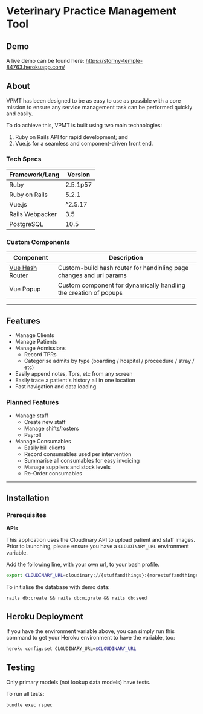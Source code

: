 # Veterinary Practice Management Tool

## Demo
A live demo can be found here: https://stormy-temple-84763.herokuapp.com/

## About
VPMT has been designed to be as easy to use as possible with a core mission to ensure any service management task can be performed quickly and easily.

To do achieve this, VPMT is built using two main technologies:
1. Ruby on Rails API for rapid development; and
2. Vue.js for a seamless and component-driven front end.

### Tech Specs
| Framework/Lang | Version |
|----------------|---------|
| Ruby           | 2.5.1p57 |
| Ruby on Rails  | 5.2.1   |
| Vue.js         | ^2.5.17 |
| Rails Webpacker | 3.5 |
| PostgreSQL | 10.5


### Custom Components
| Component | Description |
| --------- | -----------
| [Vue Hash Router](https://github.com/zailleh/vue-hash-router) | Custom-build hash router for handinling page changes and url params
| Vue Popup | Custom component for dynamically handling the creation of popups

----
## Features
* Manage Clients
* Manage Patients
* Manage Admissions
  * Record TPRs
  * Categorise admits by type (boarding / hospital / proceedure / stray / etc)
* Easily append notes, Tprs, etc from any screen
* Easily trace a patient's history all in one location
* Fast navigation and data loading.

### Planned Features
* Manage staff
  * Create new staff
  * Manage shifts/rosters
  * Payroll
* Manage Consumables
  * Easily bill clients
  * Record consumables used per intervention
  * Summarise all consumables for easy invoicing
  * Manage suppliers and stock levels
  * Re-Order consumables
---
## Installation
### Prerequisites

**APIs**

This application uses the Cloudinary API to upload patient and staff images.
Prior to launching, please ensure you have a `CLOUDINARY_URL` environment variable.

Add the following line, with your own url, to your bash profile.
``` sh
export CLOUDINARY_URL=cloudinary://{stuffandthings}:{morestuffandthings}@{cloudinary}
```

To initialise the database with demo data:
```
rails db:create && rails db:migrate && rails db:seed
```
## Heroku Deployment
If you have the environment variable above, you can simply run this command to get your Heroku environment to have the variable, too:
``` sh
heroku config:set CLOUDINARY_URL=$CLOUDINARY_URL
```


## Testing
Only primary models (not lookup data models) have tests.

To run all tests:
```
bundle exec rspec
```